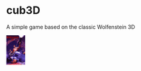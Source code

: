 # cub3D

A simple game based on the classic Wolfenstein 3D

<img src="resource/readme/Wolfenstein-3d.jpg" hight="10%" width="10%">